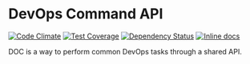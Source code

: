 # DevOps Command API

[![Code Climate](https://codeclimate.com/github/angelamancini/devops_control_api/badges/gpa.svg)](https://codeclimate.com/github/angelamancini/devops_control_api) [![Test Coverage](https://codeclimate.com/github/angelamancini/devops_control_api/badges/coverage.svg)](https://codeclimate.com/github/angelamancini/devops_control_api/coverage) [![Dependency Status](https://gemnasium.com/badges/github.com/angelamancini/devops_control_api.svg)](https://gemnasium.com/github.com/angelamancini/devops_control_api) [![Inline docs](http://inch-ci.org/github/angelamancini/devops_control_api.svg?branch=master)](http://inch-ci.org/github/angelamancini/devops_control_api)

DOC is a way to perform common DevOps tasks through a shared API.
